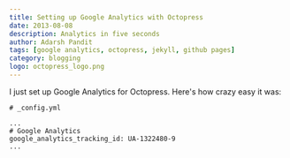 ```yaml
---
title: Setting up Google Analytics with Octopress
date: 2013-08-08
description: Analytics in five seconds
author: Adarsh Pandit
tags: [google analytics, octopress, jekyll, github pages]
category: blogging
logo: octopress_logo.png
---
```


I just set up Google Analytics for Octopress. Here's how crazy easy it was:

```
# _config.yml

...
# Google Analytics
google_analytics_tracking_id: UA-1322480-9
...
```
